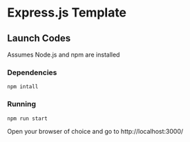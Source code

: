 # Express.js Template
## Launch Codes
Assumes Node.js and npm are installed
### Dependencies
```shell
npm intall
```
### Running
```shell
npm run start
```
Open your browser of choice and go to http://localhost:3000/

